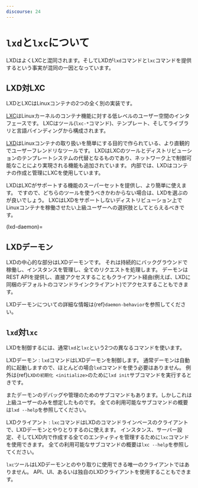 ```yaml
---
discourse: 24
---
```


# `lxd`と`lxc`について

LXDはよくLXCと混同されます。そしてLXDが`lxd`コマンドと`lxc`コマンドを提供するという事実が混同の一因となっています。

## LXD対LXC

LXDとLXCはLinuxコンテナの2つの全く別の実装です。

[LXC](https://linuxcontainers.org/lxc/introduction/)はLinuxカーネルのコンテナ機能に対する低レベルのユーザー空間のインタフェースです。
LXCはツール(`lxc-*`コマンド)、テンプレート、そしてライブラリと言語バインディングから構成されます。

[LXD](https://linuxcontainers.org/lxd/introduction/)はLinuxコンテナの取り扱いを簡単にする目的で作られている、より直観的でユーザーフレンドリなツールです。
LXDはLXCのツールとディストリビューションのテンプレートシステムの代替となるものであり、ネットワーク上で制御可能なことにより実現される機能も追加されています。
内部では、LXDはコンテナの作成と管理にLXCを使用しています。

LXDはLXCがサポートする機能のスーパーセットを提供し、より簡単に使えます。
ですので、どちらのツールを使うべきかわからない場合は、LXDを選ぶのが良いでしょう。
LXCはLXDをサポートしないディストリビューション上でLinuxコンテナを稼働させたい上級ユーザーへの選択肢としてとらえるべきです。

(lxd-daemon)=
## LXDデーモン

LXDの中心的な部分はLXDデーモンです。
それは持続的にバックグラウンドで稼働し、インスタンスを管理し、全てのリクエストを処理します。
デーモンはREST APIを提供し、直接アクセスすることもクライアント経由(例えば、LXDに同梱のデフォルトのコマンドラインクライアント)でアクセスすることもできます。

LXDデーモンについての詳細な情報は{ref}`daemon-behavior`を参照してください。

## `lxd`対`lxc`

LXDを制御するには、通常`lxd`と`lxc`という2つの異なるコマンドを使います。

LXDデーモン
: `lxd`コマンドはLXDデーモンを制御します。
  通常デーモンは自動的に起動しますので、ほとんどの場合`lxd`コマンドを使う必要はありません。
  例外は{ref}`LXDの初期化 <initialize>`のために`lxd init`サブコマンドを実行するときです。

  またデーモンのデバッグや管理のためのサブコマンドもあります。しかしこれは上級ユーザーのみを想定したものです。
  全ての利用可能なサブコマンドの概要は`lxd --help`を参照してください。

LXDクライアント
: `lxc`コマンドはLXDのコマンドラインベースのクライアントで、LXDデーモンとやりとりするのに使えます。
  インスタンス、サーバー設定、そしてLXD内で作成する全てのエンティティを管理するために`lxc`コマンドを使用できます。
  全ての利用可能なサブコマンドの概要は`lxc --help`を参照してください。

  `lxc`ツールはLXDデーモンとのやり取りに使用できる唯一のクライアントではありません。
  API、UI、あるいは独自のLXDクライアントを使用することもできます。
